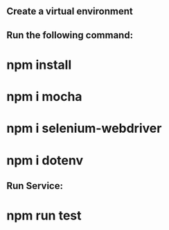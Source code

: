 ## Create a virtual environment
## Run the following command:

# npm install
# npm i mocha
# npm i selenium-webdriver
# npm i dotenv

## Run Service: 

# npm run test